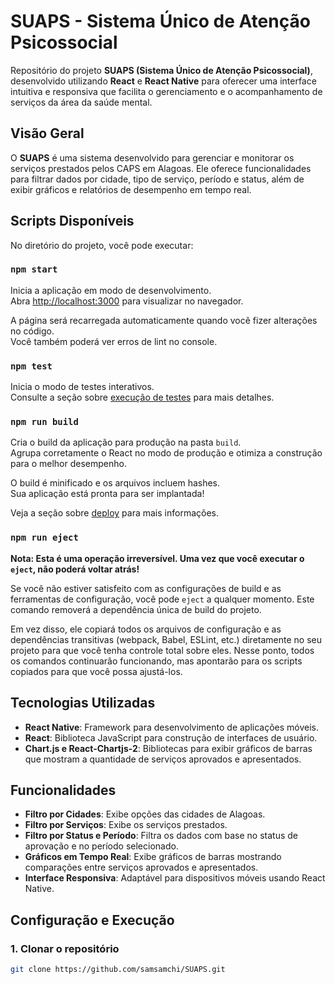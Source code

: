 # SUAPS - Sistema Único de Atenção Psicossocial

Repositório do projeto **SUAPS (Sistema Único de Atenção Psicossocial)**, desenvolvido utilizando  **React** e  **React Native** para oferecer uma interface intuitiva e responsiva que facilita o gerenciamento e o acompanhamento de serviços da área da saúde mental.

## Visão Geral

O **SUAPS** é uma sistema desenvolvido para gerenciar e monitorar os serviços prestados pelos CAPS em Alagoas. Ele oferece funcionalidades para filtrar dados por cidade, tipo de serviço, período e status, além de exibir gráficos e relatórios de desempenho em tempo real.

## Scripts Disponíveis

No diretório do projeto, você pode executar:

### `npm start`

Inicia a aplicação em modo de desenvolvimento.\
Abra [http://localhost:3000](http://localhost:3000) para visualizar no navegador.

A página será recarregada automaticamente quando você fizer alterações no código.\
Você também poderá ver erros de lint no console.

### `npm test`

Inicia o modo de testes interativos.\
Consulte a seção sobre [execução de testes](https://facebook.github.io/create-react-app/docs/running-tests) para mais detalhes.

### `npm run build`

Cria o build da aplicação para produção na pasta `build`.\
Agrupa corretamente o React no modo de produção e otimiza a construção para o melhor desempenho.

O build é minificado e os arquivos incluem hashes.\
Sua aplicação está pronta para ser implantada!

Veja a seção sobre [deploy](https://facebook.github.io/create-react-app/docs/deployment) para mais informações.

### `npm run eject`

**Nota: Esta é uma operação irreversível. Uma vez que você executar o `eject`, não poderá voltar atrás!**

Se você não estiver satisfeito com as configurações de build e as ferramentas de configuração, você pode `eject` a qualquer momento. Este comando removerá a dependência única de build do projeto.

Em vez disso, ele copiará todos os arquivos de configuração e as dependências transitivas (webpack, Babel, ESLint, etc.) diretamente no seu projeto para que você tenha controle total sobre eles. Nesse ponto, todos os comandos continuarão funcionando, mas apontarão para os scripts copiados para que você possa ajustá-los.

## Tecnologias Utilizadas

- **React Native**: Framework para desenvolvimento de aplicações móveis.
- **React**: Biblioteca JavaScript para construção de interfaces de usuário.
- **Chart.js e React-Chartjs-2**: Bibliotecas para exibir gráficos de barras que mostram a quantidade de serviços aprovados e apresentados.

## Funcionalidades

- **Filtro por Cidades**: Exibe opções das cidades de Alagoas.
- **Filtro por Serviços**: Exibe os serviços prestados.
- **Filtro por Status e Período**: Filtra os dados com base no status de aprovação e no período selecionado.
- **Gráficos em Tempo Real**: Exibe gráficos de barras mostrando comparações entre serviços aprovados e apresentados.
- **Interface Responsiva**: Adaptável para dispositivos móveis usando React Native.

## Configuração e Execução

### 1. Clonar o repositório
```bash
git clone https://github.com/samsamchi/SUAPS.git
